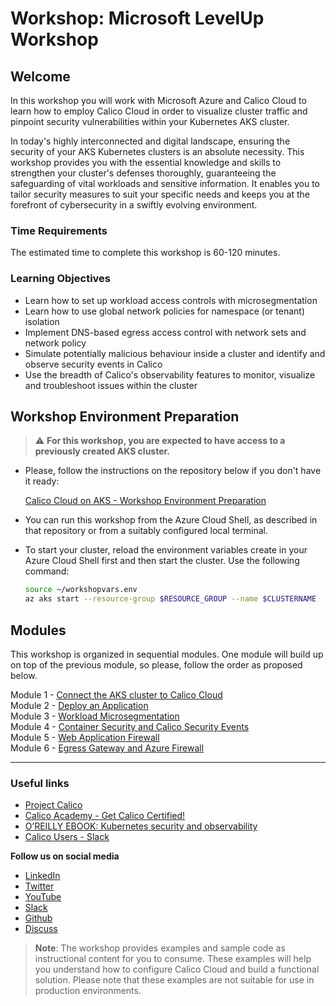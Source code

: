 # Workshop: Microsoft LevelUp Workshop

## Welcome

In this workshop you will work with Microsoft Azure and Calico Cloud to learn how to employ Calico Cloud in order to visualize cluster traffic and pinpoint security vulnerabilities within your Kubernetes AKS cluster.

In today's highly interconnected and digital landscape, ensuring the security of your AKS Kubernetes clusters is an absolute necessity. This workshop provides you with the essential knowledge and skills to strengthen your cluster's defenses thoroughly, guaranteeing the safeguarding of vital workloads and sensitive information. It enables you to tailor security measures to suit your specific needs and keeps you at the forefront of cybersecurity in a swiftly evolving environment.

### Time Requirements

The estimated time to complete this workshop is 60-120 minutes.

### Learning Objectives

- Learn how to set up workload access controls with microsegmentation
- Learn how to use global network policies for namespace (or tenant) isolation
- Implement DNS-based egress access control with network sets and network policy
- Simulate potentially malicious behaviour inside a cluster and identify and observe security events in Calico
- Use the breadth of Calico's observability features to monitor, visualize and troubleshoot issues within the cluster

## Workshop Environment Preparation

> :warning: **For this workshop, you are expected to have access to a previously created AKS cluster.**

- Please, follow the instructions on the repository below if you don't have it ready: 

  [Calico Cloud on AKS - Workshop Environment Preparation](https://github.com/tigera-solutions/aks-workshop-prep)

- You can run this workshop from the Azure Cloud Shell, as described in that repository or from a suitably configured local terminal.

- To start your cluster, reload the environment variables create in your Azure Cloud Shell first and then start the cluster. Use the following command:

  ```bash
  source ~/workshopvars.env
  az aks start --resource-group $RESOURCE_GROUP --name $CLUSTERNAME
  ```

## Modules

This workshop is organized in sequential modules. One module will build up on top of the previous module, so please, follow the order as proposed below.

Module 1 - [Connect the AKS cluster to Calico Cloud](/mod/module-1-connect-calicocloud.md)  
Module 2 - [Deploy an Application](/mod/module-2-deploy-application.md)  
Module 3 - [Workload Microsegmentation](/mod/module-3-namespace-isolation.md)  
Module 4 - [Container Security and Calico Security Events](/mod/module-4-security-events.md)  
Module 5 - [Web Application Firewall](/mod/module-5-waf.md)  
Module 6 - [Egress Gateway and Azure Firewall](/mod/module-6-egress-gateway-azure-firewall.md)  

--- 

### Useful links

- [Project Calico](https://www.tigera.io/project-calico/)
- [Calico Academy - Get Calico Certified!](https://academy.tigera.io/)
- [O’REILLY EBOOK: Kubernetes security and observability](https://www.tigera.io/lp/kubernetes-security-and-observability-ebook)
- [Calico Users - Slack](https://slack.projectcalico.org/)

**Follow us on social media**

- [LinkedIn](https://www.linkedin.com/company/tigera/)
- [Twitter](https://twitter.com/tigeraio)
- [YouTube](https://www.youtube.com/channel/UC8uN3yhpeBeerGNwDiQbcgw/)
- [Slack](https://calicousers.slack.com/)
- [Github](https://github.com/tigera-solutions/)
- [Discuss](https://discuss.projectcalico.tigera.io/)

> **Note**: The workshop provides examples and sample code as instructional content for you to consume. These examples will help you understand how to configure Calico Cloud and build a functional solution. Please note that these examples are not suitable for use in production environments.